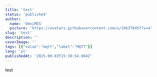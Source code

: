 ```yaml
---
title: 'test'
status: 'published'
author:
  name: 'OmniMES'
  picture: 'https://avatars.githubusercontent.com/u/166378457?v=4'
slug: 'test'
description: ''
coverImage: ''
tags: [{"value":"mqtt","label":"MQTT"}]
lang: 'pl'
publishedAt: '2025-09-03T15:30:54.084Z'
---
```


test